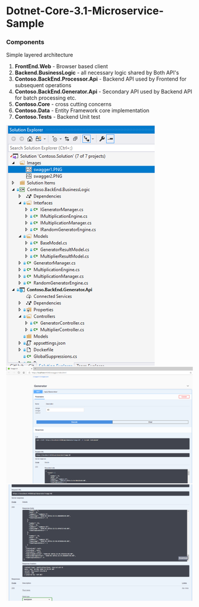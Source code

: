 # Dotnet-Core-3.1-Microservice-Sample

### Components 

Simple layered architecture 

1. **FrontEnd.Web** - Browser based client 
2. **Backend.BusinessLogic** - all necessary logic shared by Both API's
3. **Contoso.BackEnd.Processor.Api** - Backend API used by Frontend for subsequent operations 
4. **Contoso.BackEnd.Generator.Api** - Secondary API used by Backend API for batch processing etc. 
3. **Contoso.Core** - cross cutting concerns 
4. **Contoso.Data** - Entity Framework core implementation 
5. **Contoso.Tests** - Backend Unit test   

![screenshot1](images/soln.png)
![screenshot2](images/swagger1.png)
![screenshot3](images/swagger2.png)